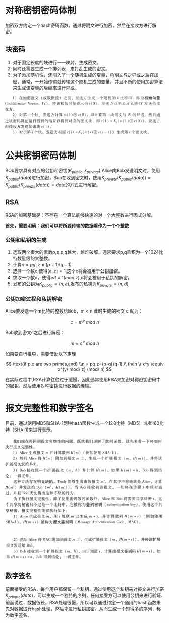 # 对称密钥密码体制

加密双方约定一个hash密码函数，通过将明文进行加密，然后在接收方进行解密。

## 块密码

1. 对于固定长度的块进行一一映射，生成密文。
2. 同时还需要生成一个排列表，来打乱生成的密文。
3. 为了添加随机性，还引入了一个随机生成的变量，将明文与之异或之后在加密，通常，一开始传输就传输这个随机生成的变量，并且不断的使用加密算法来生成该变量的后继来进行异或。

![1666790986834](image/Secure/1666790986834.png)

# 公共密钥密码体制

BOb要求具有对应的公钥和密钥$(K_{public},k_{private})$,Alice向Bob发送明文时，使用$K_{public}(data)$进行加密，Bob在收到密文时，使用$K_{private}(K_{public}(data)) =K_{public}(K_{private}(data))=data$的方式进行解密。

## RSA

RSA的加密基础是：不存在一个算法能够快速的对一个大整数进行因式分解。

**首先，需要明确：我们可以将所要传输的数据看作为一个个整数**

### 公钥和私钥的生成

1. 选取两个很大的素数p,q.p,q越大，越难破解。通常要求p,q乘积为一个1024比特数量级的大整数。
2. 计算$n=pq,z=(p-1)(q-1)$
3. 选择一个数e,使得$(e,z)=1$,这个e将会被用于公钥加密。
4. 求取一个数d，使得$ed \equiv 1(mod\ z)$,d将会被用于私钥的解密。
5. 发布的公钥为$K_{public} = (n,e)$,发布的私钥为$K_{private} = (n,d)$

### 公钥加密过程和私钥解密

Alice要发送一个m比特的整数给Bob，m < n,此时生成的密文 c 就为：

$$
c = m^e \ mod \ n
$$

Bob收到密文c之后进行解密：

$$
m = c^e \ mod \ n
$$

如果要自行推导，需要借助以下定理

$$
\text{if p,q are two primes,and} \\n = pq,z=(p-q)(q-1),\\
then \\
x^y \equiv x^{y\ mod\ z} (mod\ n)
$$

在实际过程中,RSA计算往往过于缓慢，因此通常使用RSA来加密对称密钥密码中的密钥。然后使用对称密钥进行数据的传输。

# 报文完整性和数字签名

目前，通过使用MD5和SHA-1两种hash函数生成一个128比特（MD5）或者160比特（SHA-1)来进行表示。

![1666793057981](image/Secure/1666793057981.png)

![1666793074728](image/Secure/1666793074728.png)

## 数字签名

前面接受的RSA，每个用户都保留一个私钥，通过使用这个私钥来对报文进行加密$K_{private}(data)$，可以生成一个独特的序列，任何接受方可以使用公钥来进行验证.
前面说过，数据很长，RSA处理很慢，所以可以通过约定一个通用的hash函数来先对数据进行hash处理，然后才进行私钥加密，从而生成一个短得多的序列，称为数字签名。